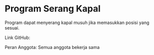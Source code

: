 # Program Serang Kapal

Program dapat menyerang kapal musuh jika memasukkan posisi yang sesuai.

Link GitHub: 

Peran Anggota: Semua anggota bekerja sama